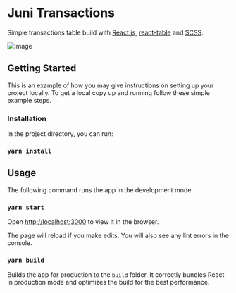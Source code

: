 # Juni Transactions

Simple transactions table build with [React.js](https://reactjs.org/), [react-table](https://react-table.tanstack.com) and [SCSS](https://sass-lang.com/).

![image](https://user-images.githubusercontent.com/20865548/111077868-70428f00-84fb-11eb-915e-88386d99a5a0.png)


## Getting Started

This is an example of how you may give instructions on setting up your project locally. To get a local copy up and running follow these simple example steps.

### Installation

In the project directory, you can run:

### `yarn install`

## Usage

The following command runs the app in the development mode.

### `yarn start`

Open [http://localhost:3000](http://localhost:3000) to view it in the browser.

The page will reload if you make edits.
You will also see any lint errors in the console.

### `yarn build`

Builds the app for production to the `build` folder.
It correctly bundles React in production mode and optimizes the build for the best performance.


